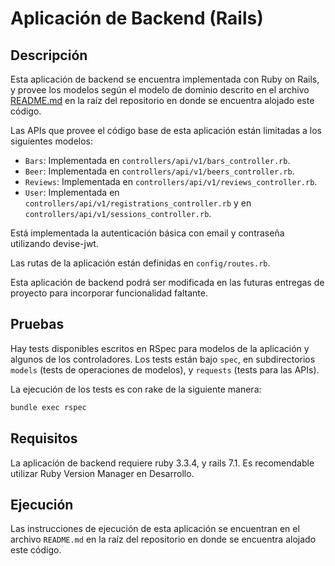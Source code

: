 # Aplicación de Backend (Rails)

## Descripción

Esta aplicación de backend se encuentra implementada con Ruby on Rails, y provee los modelos según el modelo de dominio descrito en el archivo [README.md](../README.md) en la raíz del repositorio en donde se encuentra alojado este código.

Las APIs que provee el código base de esta aplicación están limitadas a los siguientes modelos:

* `Bars`: Implementada en `controllers/api/v1/bars_controller.rb`.
* `Beer`: Implementada en `controllers/api/v1/beers_controller.rb`.
* `Reviews`: Implementada en `controllers/api/v1/reviews_controller.rb`.
* `User`: Implementada en `controllers/api/v1/registrations_controller.rb` y en `controllers/api/v1/sessions_controller.rb`.

Está implementada la autenticación básica con email y contraseña utilizando devise-jwt.

Las rutas de la aplicación están definidas en `config/routes.rb`.

Esta aplicación de backend podrá ser modificada en las futuras entregas de proyecto para incorporar funcionalidad faltante.

## Pruebas

Hay tests disponibles escritos en RSpec para modelos de la aplicación y algunos de los controladores. Los tests están bajo `spec`, en subdirectorios `models` (tests de operaciones de modelos), y `requests` (tests para las APIs).

La ejecución de los tests es con rake de la siguiente manera:

```sh
bundle exec rspec
```

## Requisitos

La aplicación de backend requiere ruby 3.3.4, y rails 7.1. Es recomendable utilizar Ruby Version Manager en Desarrollo.

## Ejecución

Las instrucciones de ejecución de esta aplicación se encuentran en el archivo `README.md` en la raíz del repositorio en donde se encuentra alojado este código.
